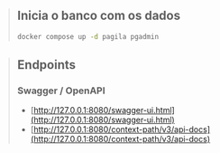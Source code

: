 > ## Inicia o banco com os dados
> ```sh
> docker compose up -d pagila pgadmin
> ```

> ## Endpoints
> 
> ### Swagger / OpenAPI
> - [http://127.0.0.1:8080/swagger-ui.html](http://127.0.0.1:8080/swagger-ui.html)
> - [http://127.0.0.1:8080/context-path/v3/api-docs](http://127.0.0.1:8080/context-path/v3/api-docs)
